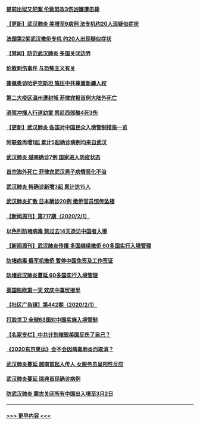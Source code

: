 #### [提前出狱又犯案 伦敦恐攻3伤凶嫌遭击毙](../pages/prog202/a102767635.md?t=02031222) 
#### [【更新】武汉肺炎 美增至9病例 法专机约20人现疑似症状](../pages/prog202/a102758911.md?t=02031222) 
#### [法国第2架武汉撤侨专机 约20人出现疑似症状](../pages/prog202/a102767617.md?t=02031222) 
#### [【禁闻】防范武汉肺炎  多国关闭边界](../pages/prog202/a102767542.md?t=02031222) 
#### [伦敦刺伤事件 与恐怖主义有关](../pages/prog202/a102767509.md?t=02031222) 
#### [蓬佩奥访哈萨克斯坦 施压中共尊重新疆人权](../pages/prog202/a102767395.md?t=02031222) 
#### [第二大疫区温州遭封城 菲律宾报首例大陆外死亡](../pages/prog202/a102767388.md?t=02031222) 
#### [酒驾冲撞人行道幼童 悉尼西郊酿4死3伤](../pages/prog202/a102767238.md?t=02031222) 
#### [【更新】武汉肺炎 各国对中国民众入境管制措施一览](../pages/prog202/a102767170.md?t=02031222) 
#### [阿联酋再增1起 累计5起确诊病例均来自武汉](../pages/prog202/a102767207.md?t=02031222) 
#### [武汉肺炎 越南确诊7例 国家进入防疫状态](../pages/prog202/a102767186.md?t=02031222) 
#### [首宗海外死亡 菲律宾武汉男子病情恶化不治](../pages/prog202/a102767150.md?t=02031222) 
#### [武汉肺炎 韩确诊新增3起 累计达15人](../pages/prog202/a102767132.md?t=02031222) 
#### [武汉肺炎扩散 日本确诊20例 撤侨官员惊传坠楼](../pages/prog202/a102767109.md?t=02031222) 
#### [【新闻周刊】第717期（2020/2/1）](../pages/prog202/a102767114.md?t=02031222) 
#### [以色列防堵病毒 禁过去14天造访中国者入境](../pages/prog202/a102767091.md?t=02031222) 
#### [【新闻周刊】武汉肺炎传播 多国继续撤侨 60多国实行入境管理](../pages/prog202/a102767044.md?t=02031222) 
#### [防堵病毒 俄军机撤侨 暂停中国免签及工作签证](../pages/prog202/a102767084.md?t=02031222) 
#### [防堵武汉肺炎蔓延 60多国实行入境管理](../pages/prog202/a102766756.md?t=02031222) 
#### [英国脱欧第一天 欢庆中喜忧掺半](../pages/prog202/a102766971.md?t=02031222) 
#### [【社区广角镜】第442期（2020/2/1）](../pages/prog202/a102766826.md?t=02031222) 
#### [打脸世卫 全球63国对中国实施入境管制](../pages/prog202/a102766497.md?t=02031222) 
#### [【名家专栏】中共计划摧毁美国反伤了自己？](../pages/prog202/a102766174.md?t=02031222) 
#### [《2020东京奥运》会不会因病毒肺炎而取消？](../pages/prog202/a102766393.md?t=02031222) 
#### [武汉肺炎蔓延  越南首起人传人 女服务员呈阳性反应](../pages/prog202/a102766314.md?t=02031222) 
#### [武汉肺炎蔓延 瑞典首现确诊病例](../pages/prog202/a102766272.md?t=02031222) 
#### [防武汉肺炎 蒙古关闭所有中国出入境至3月2日](../pages/prog202/a102766187.md?t=02031222) 

----
#### [ >>> 更早内容 <<< ](../indexes/prog202-earlier.md)
